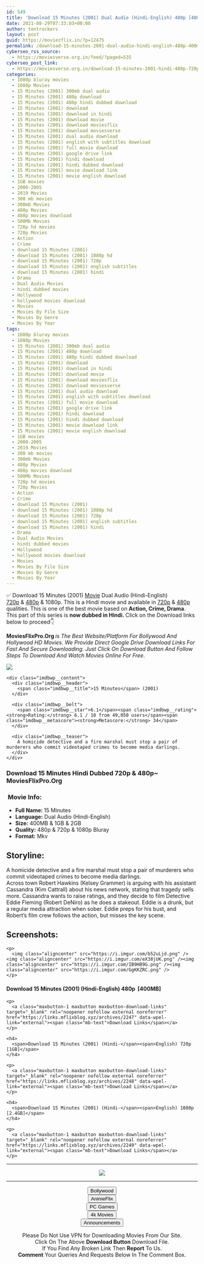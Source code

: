 ```yaml
---
id: 549
title: 'Download 15 Minutes (2001) Dual Audio (Hindi-English) 480p [400MB] || 720p [1GB] || 1080p [2GB]'
date: 2021-08-29T07:33:03+00:00
author: tentrockers
layout: post
guid: https://moviezflix.in/?p=12475
permalink: /download-15-minutes-2001-dual-audio-hindi-english-480p-400mb-720p-1gb-1080p-2gb/
cyberseo_rss_source:
  - https://moviesverse.org.in/feed/?paged=535
cyberseo_post_link:
  - https://moviesverse.org.in/download-15-minutes-2001-hindi-480p-720p-1080p/
categories:
  - 1080p bluray movies
  - 1080p Movies
  - 15 Minutes (2001) 300mb dual audio
  - 15 Minutes (2001) 480p download
  - 15 Minutes (2001) 480p hindi dubbed download
  - 15 Minutes (2001) download
  - 15 Minutes (2001) download in hindi
  - 15 Minutes (2001) download movie
  - 15 Minutes (2001) download moviesflix
  - 15 Minutes (2001) download moviesverse
  - 15 Minutes (2001) dual audio download
  - 15 Minutes (2001) english with subtitles download
  - 15 Minutes (2001) full movie download
  - 15 Minutes (2001) google drive link
  - 15 Minutes (2001) hindi download
  - 15 Minutes (2001) hindi dubbed download
  - 15 Minutes (2001) movie download link
  - 15 Minutes (2001) movie english download
  - 1GB movies
  - 2000-2005
  - 2019 Movies
  - 300 mb movies
  - 300mb Movies
  - 480p Movies
  - 480p movies download
  - 500Mb Movies
  - 720p hd movies
  - 720p Movies
  - Action
  - Crime
  - download 15 Minutes (2001)
  - download 15 Minutes (2001) 1080p hd
  - download 15 Minutes (2001) 720p
  - download 15 Minutes (2001) english subtitles
  - download 15 Minutes (2001) hindi
  - Drama
  - Dual Audio Movies
  - hindi dubbed movies
  - Hollywood
  - hollywood movies download
  - Movies
  - Movies By File Size
  - Movies By Genre
  - Movies By Year
tags:
  - 1080p bluray movies
  - 1080p Movies
  - 15 Minutes (2001) 300mb dual audio
  - 15 Minutes (2001) 480p download
  - 15 Minutes (2001) 480p hindi dubbed download
  - 15 Minutes (2001) download
  - 15 Minutes (2001) download in hindi
  - 15 Minutes (2001) download movie
  - 15 Minutes (2001) download moviesflix
  - 15 Minutes (2001) download moviesverse
  - 15 Minutes (2001) dual audio download
  - 15 Minutes (2001) english with subtitles download
  - 15 Minutes (2001) full movie download
  - 15 Minutes (2001) google drive link
  - 15 Minutes (2001) hindi download
  - 15 Minutes (2001) hindi dubbed download
  - 15 Minutes (2001) movie download link
  - 15 Minutes (2001) movie english download
  - 1GB movies
  - 2000-2005
  - 2019 Movies
  - 300 mb movies
  - 300mb Movies
  - 480p Movies
  - 480p movies download
  - 500Mb Movies
  - 720p hd movies
  - 720p Movies
  - Action
  - Crime
  - download 15 Minutes (2001)
  - download 15 Minutes (2001) 1080p hd
  - download 15 Minutes (2001) 720p
  - download 15 Minutes (2001) english subtitles
  - download 15 Minutes (2001) hindi
  - Drama
  - Dual Audio Movies
  - hindi dubbed movies
  - Hollywood
  - hollywood movies download
  - Movies
  - Movies By File Size
  - Movies By Genre
  - Movies By Year
---
```

<div class="thecontent clearfix">
  <p>
    ✅ Download 15 Minutes (2001) <a href="https://moviesverse.org.in/category/movies/" data-wpel-link="internal">Movie</a> Dual Audio (Hindi-English) <a href="https://moviesverse.org.in/720p-movies/" data-wpel-link="internal">720p</a>&nbsp;&&nbsp;<a href="https://moviesverse.org.in/480p-movies/" data-wpel-link="internal">480p</a> & 1080p. This is a Hindi movie and available in <a href="https://moviesverse.org.in/720p-movies/" data-wpel-link="internal">720p</a>&nbsp;&&nbsp;<a href="https://moviesverse.org.in/480p-movies/" data-wpel-link="internal">480p</a> qualities. This is one of the best movie based on <strong>Action, Crime, Drama</strong>. This part of this series is <strong>now dubbed in <span>Hindi.&nbsp;</span></strong><span>Click on the Download links below to proceed👇</span>
  </p>
  
  <p>
    <strong><span>MoviesFlixPro.Org&nbsp;</span></strong><em>is The Best Website/Platform For Bollywood And Hollywood HD Movies. We Provide Direct Google Drive Download Links For Fast And Secure Downloading. Just Click On Download Button And Follow Steps To&nbsp;Download And Watch Movies Online For Free.</em>
  </p>
  
  <div class="imdbwp imdbwp--movie dark">
    <div class="imdbwp__thumb">
      <a class="imdbwp__link" target="_blank" title="15 Minutes" href="https://www.imdb.com/title/tt0179626/" rel="nofollow external noopener noreferrer" data-wpel-link="external"><img class="imdbwp__img" src="https://m.media-amazon.com/images/M/MV5BMTI3MzQ1MzIwNl5BMl5BanBnXkFtZTYwMTAxODc5._V1_SX300.jpg" /></a>
    </div>
    
    <div class="imdbwp__content">
      <div class="imdbwp__header">
        <span class="imdbwp__title">15 Minutes</span> (2001)
      </div>
      
      <div class="imdbwp__belt">
        <span class="imdbwp__star">6.1</span><span class="imdbwp__rating"><strong>Rating:</strong> 6.1 / 10 from 49,050 users</span><span class="imdbwp__metascore"><strong>Metascore:</strong> 34</span>
      </div>
      
      <div class="imdbwp__teaser">
        A homicide detective and a fire marshal must stop a pair of murderers who commit videotaped crimes to become media darlings.
      </div>
    </div>
  </div>
  
  <h3>
    <span>Download 15 Minutes Hindi Dubbed 720p & 480p~ MoviesFlixPro.Org</span>
  </h3>
  
  <h3>
    <span>&nbsp;Movie Info:&nbsp;</span>
  </h3>
  
  <ul>
    <li>
      <strong>Full Name: </strong>15 Minutes
    </li>
    <li>
      <strong>Language:</strong> Dual Audio (Hindi-English)
    </li>
    <li>
      <strong>Size:</strong> 400MB & 1GB & 2GB
    </li>
    <li>
      <strong>Quality:</strong> 480p & 720p & 1080p Bluray
    </li>
    <li>
      <strong>Format:</strong>&nbsp;Mkv
    </li>
  </ul>
  
  <h2>
    <span>Storyline:</span>
  </h2>
  
  <div class="summary_text">
    A homicide detective and a fire marshal must stop a pair of murderers who commit videotaped crimes to become media darlings.
  </div>
  
  <div>
    Across town Robert Hawkins (Kelsey Grammer) is arguing with his assistant Cassandra (Kim Cattrall) about his news network, stating that tragedy sells more. Cassandra wants to raise ratings, and they decide to film Detective Eddie Fleming (Robert DeNiro) as he does a stakeout. Eddie is a drunk, but a regular media attraction when sober. Eddie preps for his bust, and Robert’s film crew follows the action, but misses the key scene.
  </div>
  
  <div class="summary_text">
    <h2>
      <span>Screenshots:</span>
    </h2>
    
    <p>
      <img class="aligncenter" src="https://i.imgur.com/b52uLjd.png" /><img class="aligncenter" src="https://i.imgur.com/eX38jUK.png" /><img class="aligncenter" src="https://i.imgur.com/IB9HB9G.png" /><img class="aligncenter" src="https://i.imgur.com/GgKKZRC.png" />
    </p>
  </div>
  
  <div class="inline canwrap">
    <h4>
      <span>Download 15 Minutes (2001) (Hindi-English) </span><span>480p&nbsp; [400MB]</span>
    </h4>
    
    <p>
      <a class="maxbutton-1 maxbutton maxbutton-download-links" target="_blank" rel="noopener nofollow external noreferrer" href="https://links.mflixblog.xyz/archives/2247" data-wpel-link="external"><span class="mb-text">Download Links</span></a>
    </p>
    
    <h4>
      <span>Download 15 Minutes (2001) (Hindi-</span><span>English) 720p [1GB]</span>
    </h4>
    
    <p>
      <a class="maxbutton-1 maxbutton maxbutton-download-links" target="_blank" rel="noopener nofollow external noreferrer" href="https://links.mflixblog.xyz/archives/2248" data-wpel-link="external"><span class="mb-text">Download Links</span></a>
    </p>
    
    <h4>
      <span>Download 15 Minutes (2001) (Hindi-</span><span>English) 1080p [2.4GB]</span>
    </h4>
    
    <p>
      <a class="maxbutton-1 maxbutton maxbutton-download-links" target="_blank" rel="noopener nofollow external noreferrer" href="https://links.mflixblog.xyz/archives/2249" data-wpel-link="external"><span class="mb-text">Download Links</span></a>
    </p>
  </div>
</div>

<center>
  </p> 
  
  <hr />
  
  <p>
    <a href="http://gdrivepro.xyz/join.php" data-wpel-link="external" target="_blank" rel="nofollow external noopener noreferrer"><img src="https://i.imgur.com/FhMdWdW.png" /></a>
  </p>
  
  <hr />
  
  <p>
    <a href="https://dogemovies.xyz" target="_blank" data-wpel-link="external" rel="nofollow external noopener noreferrer"><button class="button button5">Bollywood</button></a><br /> <a href="https://animeflix.in" target="_blank" data-wpel-link="external" rel="nofollow external noopener noreferrer"><button class="button button5">AnimeFlix</button></a><br /> <a href="https://gamesflix.net/" target="_blank" data-wpel-link="external" rel="nofollow external noopener noreferrer"><button class="button button5">PC Games</button></a><br /> <a href="https://uhdmovies.in" target="_blank" data-wpel-link="external" rel="nofollow external noopener noreferrer"><button class="button button5">4k Movies</button></a><br /> <a href="https://moviesverse.org.in/announcements/" target="_blank" data-wpel-link="internal" rel="noopener"><button class="button button5">Announcements</button></a>
  </p>
  
  <div class="alert alert-danger">
    Please Do Not Use VPN for Downloading Movies From Our Site.
  </div>
  
  <div class="alert alert-success">
    Click On The Above <strong>Download Button</strong> Download File.
  </div>
  
  <div class="alert alert-warning">
    If You Find Any Broken Link Then <strong>Report</strong> To Us.
  </div>
  
  <div class="alert alert-info">
    <strong>Comment</strong> Your Queries And Requests Below In The Comment Box.
  </div>
  
  <p>
    </center>
  </p>